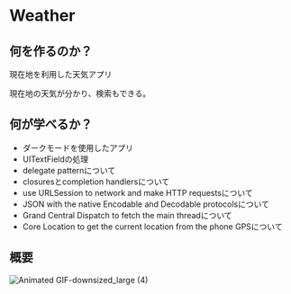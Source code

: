# Weather

## 何を作るのか？

現在地を利用した天気アプリ

現在地の天気が分かり、検索もできる。

## 何が学べるか？

* ダークモードを使用したアプリ
 * UITextFieldの処理
 * delegate patternについて
 * closuresとcompletion handlersについて
 * use URLSession to network and make HTTP requestsについて
 * JSON with the native Encodable and Decodable protocolsについて
 * Grand Central Dispatch to fetch the main threadについて
 * Core Location to get the current location from the phone GPSについて
 
## 概要
![Animated GIF-downsized_large (4)](https://user-images.githubusercontent.com/44314610/129537899-c8e2d075-96fb-43d0-b849-de01622e9884.gif)



